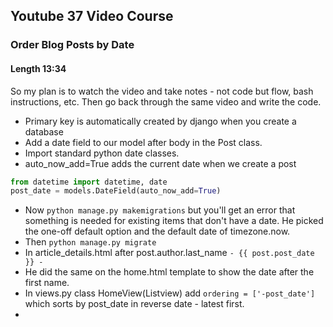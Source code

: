 ## Youtube 37 Video Course
### Order Blog Posts by Date
#### Length 13:34

So my plan is to watch the video and take notes - not code but flow, bash instructions, etc. Then go back through the same video and write the code.

- Primary key is automatically created by django when you create a database
- Add a date field to our model after body in the Post class. 
- Import standard python date classes.
- auto_now_add=True adds the current date when we create a post
``` python
from datetime import datetime, date
post_date = models.DateField(auto_now_add=True)
```
- Now `python manage.py makemigrations` but you'll get an error that something is needed for existing items that don't have a date. He picked the one-off default option and the default date of timezone.now.
- Then `python manage.py migrate`
- In article_details.html after post.author.last_name `- {{ post.post_date }} - `
- He did the same on the home.html template to show the date after the first name.
- In views.py class HomeView(Listview) add `ordering = ['-post_date']` which sorts by post_date in reverse date - latest first.
- 